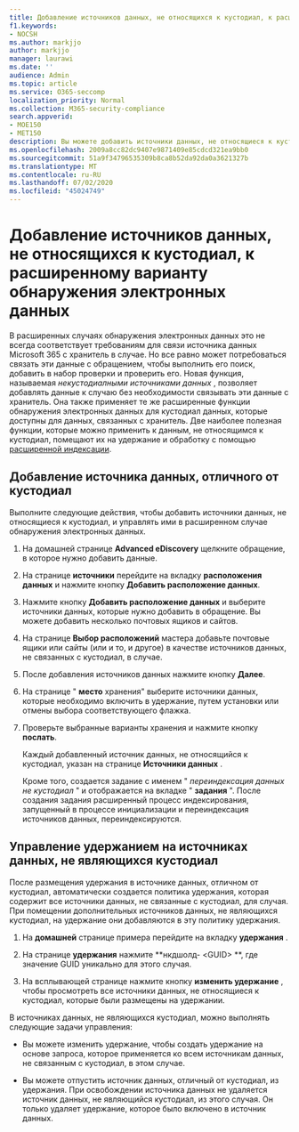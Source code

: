 ```yaml
---
title: Добавление источников данных, не относящихся к кустодиал, к расширенному варианту обнаружения электронных данных
f1.keywords:
- NOCSH
ms.author: markjjo
author: markjjo
manager: laurawi
ms.date: ''
audience: Admin
ms.topic: article
ms.service: O365-seccomp
localization_priority: Normal
ms.collection: M365-security-compliance
search.appverid:
- MOE150
- MET150
description: Вы можете добавить источники данных, не относящиеся к кустодиал, в расширенное дело обнаружения электронных данных и разместить удержание на источнике данных. Источники данных, не относящиеся к кустодиал, переиндексируются, поэтому весь контент, который был признан частичным индексированием, переобрабатывается, чтобы сделать его полным и быстрым для поиска.
ms.openlocfilehash: 2009a8cc82dc9407e9871409e85cdcd321ea9bb0
ms.sourcegitcommit: 51a9f34796535309b8ca8b52da92da0a3621327b
ms.translationtype: MT
ms.contentlocale: ru-RU
ms.lasthandoff: 07/02/2020
ms.locfileid: "45024749"
---
```

# <a name="add-non-custodial-data-sources-to-an-advanced-ediscovery-case"></a>Добавление источников данных, не относящихся к кустодиал, к расширенному варианту обнаружения электронных данных

В расширенных случаях обнаружения электронных данных это не всегда соответствует требованиям для связи источника данных Microsoft 365 с хранитель в случае. Но все равно может потребоваться связать эти данные с обращением, чтобы выполнить его поиск, добавить в набор проверки и проверить его. Новая функция, называемая *некустодиалными источниками данных* , позволяет добавлять данные к случаю без необходимости связывать эти данные с хранитель. Она также применяет те же расширенные функции обнаружения электронных данных для кустодиал данных, которые доступны для данных, связанных с хранитель. Две наиболее полезная функции, которые можно применить к данным, не относящимся к кустодиал, помещают их на удержание и обработку с помощью [расширенной индексации](indexing-custodian-data.md).

## <a name="add-a-non-custodial-data-source"></a>Добавление источника данных, отличного от кустодиал

Выполните следующие действия, чтобы добавить источники данных, не относящиеся к кустодиал, и управлять ими в расширенном случае обнаружения электронных данных.

1. На домашней странице **Advanced eDiscovery** щелкните обращение, в которое нужно добавить данные.

2. На странице **источники** перейдите на вкладку **расположения данных** и нажмите кнопку **Добавить расположение данных**.

3. Нажмите кнопку **Добавить расположение данных** и выберите источники данных, которые нужно добавить в обращение. Вы можете добавить несколько почтовых ящиков и сайтов.

4. На странице **Выбор расположений** мастера добавьте почтовые ящики или сайты (или и то, и другое) в качестве источников данных, не связанных с кустодиал, в случае.

5. После добавления источников данных нажмите кнопку **Далее**.

6. На странице " **место** хранения" выберите источники данных, которые необходимо включить в удержание, путем установки или отмены выбора соответствующего флажка.

7. Проверьте выбранные варианты хранения и нажмите кнопку **послать**.

   Каждый добавленный источник данных, не относящийся к кустодиал, указан на странице **Источники данных** .

   Кроме того, создается задание с именем " *переиндексация данных не кустодиал* " и отображается на вкладке " **задания** ". После создания задания расширенный процесс индексирования, запущенный в процессе инициализации и переиндексация источников данных, переиндексируются.

## <a name="managing-the-hold-on-non-custodial-data-sources"></a>Управление удержанием на источниках данных, не являющихся кустодиал

После размещения удержания в источнике данных, отличном от кустодиал, автоматически создается политика удержания, которая содержит все источники данных, не связанные с кустодиал, для случая. При помещении дополнительных источников данных, не являющихся кустодиал, на удержание они добавляются в эту политику удержания.

1. На **домашней** странице примера перейдите на вкладку **удержания** .

2. На странице **удержания** нажмите **нкдшолд- \<GUID\> **, где значение GUID уникально для этого случая.

3. На всплывающей странице нажмите кнопку **изменить удержание** , чтобы просмотреть все источники данных, не относящиеся к кустодиал, которые были размещены на удержании.

В источниках данных, не являющихся кустодиал, можно выполнять следующие задачи управления:

- Вы можете изменить удержание, чтобы создать удержание на основе запроса, которое применяется ко всем источникам данных, не связанным с кустодиал, в этом случае.

- Вы можете отпустить источник данных, отличный от кустодиал, из удержания. При освобождении источника данных не удаляется источник данных, не являющийся кустодиал, из этого случая. Он только удаляет удержание, которое было включено в источник данных.
